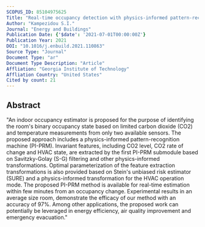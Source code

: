 ```yaml
---
SCOPUS_ID: 85104975625
Title: "Real-time occupancy detection with physics-informed pattern-recognition machines based on limited CO<inf>2</inf> and temperature sensors"
Author: "Kampezidou S.I."
Journal: "Energy and Buildings"
Publication Date: {'$date': '2021-07-01T00:00:00Z'}
Publication Year: 2021
DOI: "10.1016/j.enbuild.2021.110863"
Source Type: "Journal"
Document Type: "ar"
Document Type Description: "Article"
Affliation: "Georgia Institute of Technology"
Affliation Country: "United States"
Cited by count: 21
---
```


## Abstract
"An indoor occupancy estimator is proposed for the purpose of identifying the room's binary occupancy state based on limited carbon dioxide (CO2) and temperature measurements from only two available sensors. The proposed approach includes a physics-informed pattern-recognition machine (PI-PRM). Invariant features, including CO2 level, CO2 rate of change and HVAC state, are extracted by the first PI-PRM submodule based on Savitzky-Golay (S-G) filtering and other physics-informed transformations. Optimal parameterization of the feature extraction transformations is also provided based on Stein's unbiased risk estimator (SURE) and a physics-informed transformation for the HVAC operation mode. The proposed PI-PRM method is available for real-time estimation within few minutes from an occupancy change. Experimental results in an average size room, demonstrate the efficacy of our method with an accuracy of 97%. Among other applications, the proposed work can potentially be leveraged in energy efficiency, air quality improvement and emergency evacuation."
